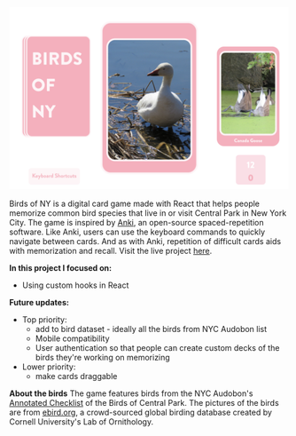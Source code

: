 <a href="https://birdsofny.netlify.app/">
<img src="https://github.com/xewar/projectThumbnails/blob/b6d08cd2cb8574d16152d8b235697400397f07a6/birdsOfNY.png" width="800"></a>

Birds of NY is a digital card game made with React that helps people memorize common bird species that live in or visit Central Park in New York City. The game is inspired by [Anki](https://apps.ankiweb.net/), an open-source spaced-repetition software. Like Anki, users can use the keyboard commands to quickly navigate between cards. And as with Anki, repetition of difficult cards aids with memorization and recall. Visit the live project [here](https://birdsofny.netlify.app/).

**In this project I focused on:**

- Using custom hooks in React

**Future updates:**

- Top priority:
  - add to bird dataset - ideally all the birds from NYC Audobon list
  - Mobile compatibility
  - User authentication so that people can create custom decks of the birds they're working on memorizing
- Lower priority:
  - make cards draggable

**About the birds**
The game features birds from the NYC Audobon's [Annotated Checklist](https://www.nycaudubon.org/rails/active_storage/disk/eyJfcmFpbHMiOnsibWVzc2FnZSI6IkJBaDdDRG9JYTJWNVNTSWhZbWw2YTJ0MGJISTJNV2RrYlRKd2NIbDZhRzFtYlRSNmFYQnRjQVk2QmtWVU9oQmthWE53YjNOcGRHbHZia2tpYjJsdWJHbHVaVHNnWm1sc1pXNWhiV1U5SWtKcGNtUnpYMjltWDBObGJuUnlZV3hmVUdGeWF5MXZabVpwWTJsaGJDNXdaR1lpT3lCbWFXeGxibUZ0WlNvOVZWUkdMVGduSjBKcGNtUnpYMjltWDBObGJuUnlZV3hmVUdGeWF5MXZabVpwWTJsaGJDNXdaR1lHT3daVU9oRmpiMjUwWlc1MFgzUjVjR1ZKSWhSaGNIQnNhV05oZEdsdmJpOXdaR1lHT3daVSIsImV4cCI6IjIwMjItMTAtMDRUMDA6MTQ6MzIuNjYxWiIsInB1ciI6ImJsb2Jfa2V5In19--fa2b1bacb046180df7852cec4b34d7899474998b/Birds_of_Central_Park-official.pdf?content_type=application%2Fpdf&disposition=inline%3B+filename%3D%22Birds_of_Central_Park-official.pdf%22%3B+filename%2A%3DUTF-8%27%27Birds_of_Central_Park-official.pdf) of the Birds of Central Park. The pictures of the birds are from [ebird.org](https://ebird.org/home), a crowd-sourced global birding database created by Cornell University's Lab of Ornithology.
